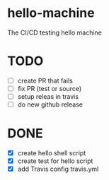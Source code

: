 # hello-machine
The CI/CD testing hello machine

# TODO
- [ ] create PR that fails
- [ ] fix PR (test or source)
- [ ] setup releas in travis
- [ ] do new github release

# DONE

- [x] create hello shell script
- [x] create test for hello script
- [x] add Travis config travis.yml
